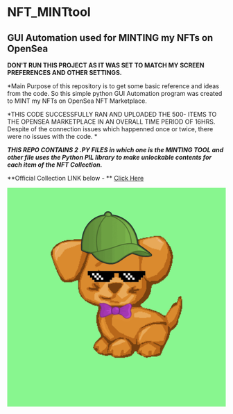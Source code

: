 # NFT_MINTtool
<h2>GUI Automation used for MINTING my NFTs on OpenSea</h2>

**DON'T RUN THIS PROJECT AS IT WAS SET TO MATCH MY SCREEN PREFERENCES AND OTHER SETTINGS.**

*Main Purpose of this repository is to get some basic reference and ideas from the code.
So this simple python GUI Automation program was created to MINT my NFTs on OpenSea NFT Marketplace.

*THIS CODE SUCCESSFULLY RAN AND UPLOADED THE 500- ITEMS TO THE OPENSEA MARKETPLACE IN AN OVERALL TIME PERIOD OF 16HRS. Despite of the connection issues which happenned once or twice, there were no issues with the code. *

***THIS REPO CONTAINS 2 .PY FILES in which one is the MINTING TOOL and other file uses the Python PIL library to make unlockable contents for each item of the NFT Collection.***

**Official Collection LINK below - ** 
[Click Here](https://opensea.io/collection/micropuppiesnft)

![Alt Text](puppy.gif)
